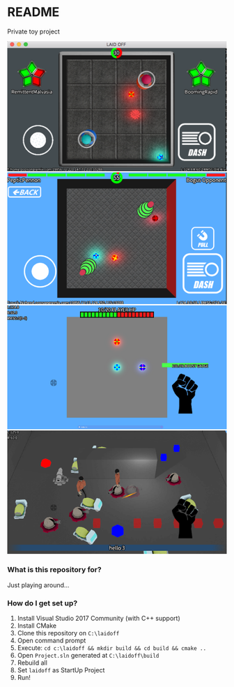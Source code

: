 # README #

Private toy project

![screenshot4](images/ss4.png)
![screenshot3](images/ss3.png)
![screenshot2](images/ss2.png)
![screenshot](images/ss.png)

### What is this repository for? ###

Just playing around...

### How do I get set up? ###

1. Install Visual Studio 2017 Community (with C++ support)
2. Install CMake
3. Clone this repository on `C:\laidoff`
4. Open command prompt
5. Execute: `cd c:\laidoff && mkdir build && cd build && cmake ..`
6. Open `Project.sln` generated at `C:\laidoff\build`
7. Rebuild all
8. Set `laidoff` as StartUp Project
9. Run!
